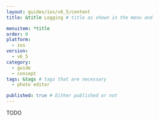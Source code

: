```yaml
---
layout: guides/ios/v6_5/content
title: &title Logging # title as shown in the menu and 

menuitem: *title
order: 0
platform:
  - ios
version:
  - v6_5
category: 
  - guide
  - concept
tags: &tags # tags that are necessary
  - photo editor 

published: true # Either published or not 
---
```


TODO
